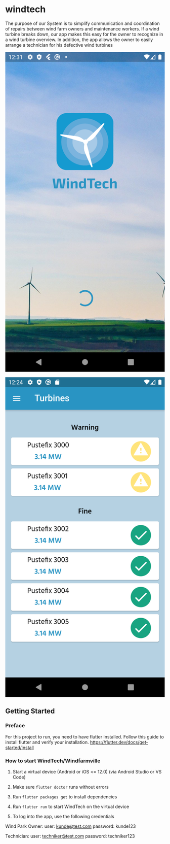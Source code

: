 # windtech

The purpose of our System is to simplify communication and coordination of repairs between wind farm owners and maintenance workers.
If a wind turbine breaks down, our app makes this easy for the owner to recognize in a wind turbine overview.
In addition, the app allows the owner to easily arrange a technician for his defective wind turbines


![SplashScreen](media/SplashScreen.png)

![MainScreen](media/MainScreen_1.png)

## Getting Started

### Preface

For this project to run, you need to have flutter installed. Follow this guide to install flutter and verify your installation.
https://flutter.dev/docs/get-started/install

### How to start WindTech/Windfarmville

1. Start a virtual device (Android or iOS <= 12.0) (via Android Studio or VS Code)

2. Make sure ````flutter doctor```` runs without errors

3. Run ```flutter packages get``` to install dependencies

4. Run ```flutter run``` to start WindTech on the virtual device

5. To log into the app, use the following credentials

Wind Park Owner:  user:     kunde@test.com
                  password: kunde123

Technician:       user:     techniker@test.com
                  password: techniker123
